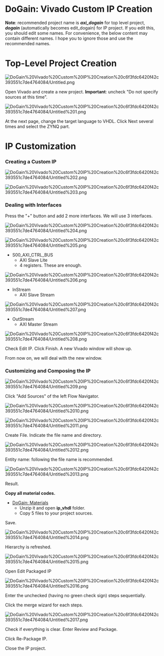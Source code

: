 # DoGain: Vivado Custom IP Creation

**Note**: recommended project name is ***axi_dogain*** for top level project, ***dogain*** (automatically becomes edit_dogain) for IP project. If you edit this, you should edit some names. For convenience, the below content may contain different names. I hope you to ignore those and use the recommended names.

# Top-Level Project Creation

![DoGain%20Vivado%20Custom%20IP%20Creation%20c6f3fdc6420f42c393551c7de4764084/Untitled.png](DoGain%20Vivado%20Custom%20IP%20Creation%20c6f3fdc6420f42c393551c7de4764084/Untitled.png)

Open Vivado and create a new project.
**Important**: uncheck "Do not specify sources at this time".

![DoGain%20Vivado%20Custom%20IP%20Creation%20c6f3fdc6420f42c393551c7de4764084/Untitled%201.png](DoGain%20Vivado%20Custom%20IP%20Creation%20c6f3fdc6420f42c393551c7de4764084/Untitled%201.png)

At the next page, change the target language to VHDL. Click Next several times and select the ZYNQ part.

# IP Customization

### Creating a Custom IP

![DoGain%20Vivado%20Custom%20IP%20Creation%20c6f3fdc6420f42c393551c7de4764084/Untitled%202.png](DoGain%20Vivado%20Custom%20IP%20Creation%20c6f3fdc6420f42c393551c7de4764084/Untitled%202.png)

![DoGain%20Vivado%20Custom%20IP%20Creation%20c6f3fdc6420f42c393551c7de4764084/Untitled%203.png](DoGain%20Vivado%20Custom%20IP%20Creation%20c6f3fdc6420f42c393551c7de4764084/Untitled%203.png)

### Dealing with Interfaces

Press the "+" button and add 2 more interfaces. We will use 3 interfaces.

![DoGain%20Vivado%20Custom%20IP%20Creation%20c6f3fdc6420f42c393551c7de4764084/Untitled%204.png](DoGain%20Vivado%20Custom%20IP%20Creation%20c6f3fdc6420f42c393551c7de4764084/Untitled%204.png)

![DoGain%20Vivado%20Custom%20IP%20Creation%20c6f3fdc6420f42c393551c7de4764084/Untitled%205.png](DoGain%20Vivado%20Custom%20IP%20Creation%20c6f3fdc6420f42c393551c7de4764084/Untitled%205.png)

- S00_AXI_CTRL_BUS
    - AXI Slave Lite
    - 4 registers. These are enough.

![DoGain%20Vivado%20Custom%20IP%20Creation%20c6f3fdc6420f42c393551c7de4764084/Untitled%206.png](DoGain%20Vivado%20Custom%20IP%20Creation%20c6f3fdc6420f42c393551c7de4764084/Untitled%206.png)

- InStream
    - AXI Slave Stream

![DoGain%20Vivado%20Custom%20IP%20Creation%20c6f3fdc6420f42c393551c7de4764084/Untitled%207.png](DoGain%20Vivado%20Custom%20IP%20Creation%20c6f3fdc6420f42c393551c7de4764084/Untitled%207.png)

- OutStream
    - AXI Master Stream

![DoGain%20Vivado%20Custom%20IP%20Creation%20c6f3fdc6420f42c393551c7de4764084/Untitled%208.png](DoGain%20Vivado%20Custom%20IP%20Creation%20c6f3fdc6420f42c393551c7de4764084/Untitled%208.png)

Check Edit IP. Click Finish. A new Vivado window will show up.

From now on, we will deal with the new window.

### Customizing and Composing the IP

![DoGain%20Vivado%20Custom%20IP%20Creation%20c6f3fdc6420f42c393551c7de4764084/Untitled%209.png](DoGain%20Vivado%20Custom%20IP%20Creation%20c6f3fdc6420f42c393551c7de4764084/Untitled%209.png)

Click "Add Sources" of the left Flow Navigator.

![DoGain%20Vivado%20Custom%20IP%20Creation%20c6f3fdc6420f42c393551c7de4764084/Untitled%2010.png](DoGain%20Vivado%20Custom%20IP%20Creation%20c6f3fdc6420f42c393551c7de4764084/Untitled%2010.png)

![DoGain%20Vivado%20Custom%20IP%20Creation%20c6f3fdc6420f42c393551c7de4764084/Untitled%2011.png](DoGain%20Vivado%20Custom%20IP%20Creation%20c6f3fdc6420f42c393551c7de4764084/Untitled%2011.png)

Create File. Indicate the file name and directory.

![DoGain%20Vivado%20Custom%20IP%20Creation%20c6f3fdc6420f42c393551c7de4764084/Untitled%2012.png](DoGain%20Vivado%20Custom%20IP%20Creation%20c6f3fdc6420f42c393551c7de4764084/Untitled%2012.png)

Entity name: following the file name is recommended.

![DoGain%20Vivado%20Custom%20IP%20Creation%20c6f3fdc6420f42c393551c7de4764084/Untitled%2013.png](DoGain%20Vivado%20Custom%20IP%20Creation%20c6f3fdc6420f42c393551c7de4764084/Untitled%2013.png)

Result.

**Copy all material codes.**

- [DoGain: Materials](DoGain%20Materials%207d2d79d0a72a463fb2a72dc1f6818a18.md)
    - Unzip it and open **ip_vhdl** folder.
    - Copy 5 files to your project sources.

Save.

![DoGain%20Vivado%20Custom%20IP%20Creation%20c6f3fdc6420f42c393551c7de4764084/Untitled%2014.png](DoGain%20Vivado%20Custom%20IP%20Creation%20c6f3fdc6420f42c393551c7de4764084/Untitled%2014.png)

Hierarchy is refreshed.

![DoGain%20Vivado%20Custom%20IP%20Creation%20c6f3fdc6420f42c393551c7de4764084/Untitled%2015.png](DoGain%20Vivado%20Custom%20IP%20Creation%20c6f3fdc6420f42c393551c7de4764084/Untitled%2015.png)

Open Edit Packaged IP

![DoGain%20Vivado%20Custom%20IP%20Creation%20c6f3fdc6420f42c393551c7de4764084/Untitled%2016.png](DoGain%20Vivado%20Custom%20IP%20Creation%20c6f3fdc6420f42c393551c7de4764084/Untitled%2016.png)

Enter the unchecked (having no green check sign) steps sequentially.

Click the merge wizard for each steps.

![DoGain%20Vivado%20Custom%20IP%20Creation%20c6f3fdc6420f42c393551c7de4764084/Untitled%2017.png](DoGain%20Vivado%20Custom%20IP%20Creation%20c6f3fdc6420f42c393551c7de4764084/Untitled%2017.png)

Check if everything is clear. Enter Review and Package.

Click Re-Package IP.

Close the IP project.